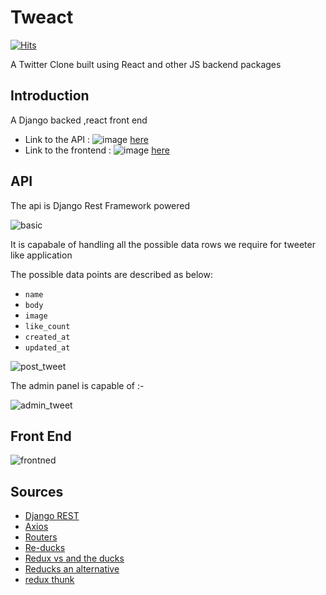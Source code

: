 # Tweact

[![Hits](https://hits.seeyoufarm.com/api/count/incr/badge.svg?url=https%3A%2F%2Fgithub.com%2Fghaiyur-musubi%2Ftweact&count_bg=%2379C83D&title_bg=%23555555&icon=&icon_color=%23E7E7E7&title=Visitors&edge_flat=false)](https://hits.seeyoufarm.com)

A Twitter Clone built using React and other JS backend packages

## Introduction

A Django backed ,react front end

- Link to the API : ![image](https://img.shields.io/badge/Python-3776AB?style=for-the-badge&logo=python&logoColor=white) [here](https://tweact-api.herokuapp.com)
- Link to the frontend : ![image](https://img.shields.io/badge/JavaScript-F7DF1E?style=for-the-badge&logo=javascript&logoColor=black) [here](https://tweact.herokuapp.com)

## API

The api is Django Rest Framework powered

![basic](https://user-images.githubusercontent.com/67789350/120354620-3629a200-c320-11eb-8546-574bd3a05609.png)

It is capabale of handling all the possible data rows we require for tweeter like application

The possible data points are described as below:

- `name`
- `body`
- `image`
- `like_count`
- `created_at`
- `updated_at`

![post_tweet](https://user-images.githubusercontent.com/67789350/120354888-79841080-c320-11eb-804d-45b7fe9066a1.png)

The admin panel is capable of :-

![admin_tweet](https://user-images.githubusercontent.com/67789350/121565011-ae3b4a80-ca39-11eb-8350-bbe2d561b20b.png)

## Front End 

![frontned](https://user-images.githubusercontent.com/67789350/122795565-152eee00-d2db-11eb-8b54-b2e6f8b327a6.png)

## Sources

- [Django REST](https://www.django-rest-framework.org)
- [Axios](https://blog.logrocket.com/how-to-make-http-requests-like-a-pro-with-axios/)
- [Routers](https://www.django-rest-framework.org/api-guide/routers/)
- [Re-ducks](https://github.com/alexnm/re-ducks)
- [Redux vs and the ducks](https://medium.com/@mewc.dev/comparing-redux-ducks-re-ducks-the-best-quacking-way-to-build-apps-90de4f451629)
- [Reducks an alternative](https://www.youtube.com/watch?v=8ecXdgwn3Fw)
- [redux thunk](https://medium.com/@notrab/getting-started-with-create-react-app-redux-react-router-redux-thunk-d6a19259f71f)
